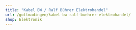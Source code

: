 ```yaml
---
title: "Kabel BW / Ralf Bührer Elektrohandel"
url: /gottmadingen/kabel-bw-ralf-buehrer-elektrohandel/
shop: Elektronik
---
```

